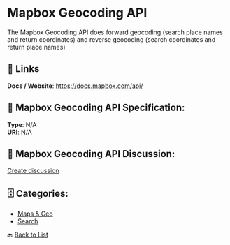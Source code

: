 # Mapbox Geocoding API


The Mapbox Geocoding API does forward geocoding (search place names and return coordinates) and reverse geocoding (search coordinates and return place names)

##  🔗 Links
**Docs / Website**: https://docs.mapbox.com/api/

## 🧬 Mapbox Geocoding API Specification:
**Type**: N/A  
**URI**: N/A

## 💬 Mapbox Geocoding API Discussion:
[Create discussion](https://github.com/apis-list/apis-list/discussions/new)

## 🗄️ Categories:
- [Maps & Geo](https://github.com/apis-list/apis-list#maps--geo-)
- [Search](https://github.com/apis-list/apis-list#search-)




🔙 [Back to List](https://github.com/apis-list/apis-list)
